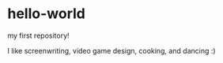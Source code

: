 # hello-world
my first repository!

I like screenwriting, video game design, cooking, and dancing :)
